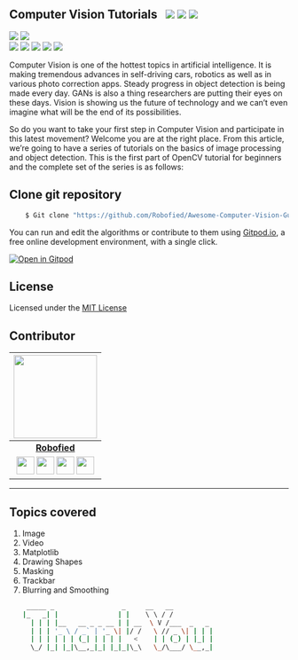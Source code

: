 ## Computer Vision Tutorials &nbsp; ![](https://img.shields.io/github/forks/Robofied/Awesome-Computer-Vision-Guide?style=social) ![](https://img.shields.io/github/stars/Robofied/Awesome-Computer-Vision-Guide?style=social) ![](https://img.shields.io/github/watchers/Robofied/Awesome-Computer-Vision-Guide?style=social) <br>

![](https://img.shields.io/github/repo-size/Robofied/Awesome-Computer-Vision-Guide) ![](https://img.shields.io/github/license/Robofied/Awesome-Computer-Vision-Guide?color=red)<br>
![](https://img.shields.io/github/issues/Robofied/Awesome-Computer-Vision-Guide?color=green) ![](https://img.shields.io/github/issues-pr/Robofied/Awesome-Computer-Vision-Guide?color=green) ![](https://img.shields.io/github/downloads/Robofied/Awesome-Computer-Vision-Guide/total) ![](https://img.shields.io/github/last-commit/Robofied/Awesome-Computer-Vision-Guide) ![](https://img.shields.io/github/contributors/Robofied/Awesome-Computer-Vision-Guide)

Computer Vision is one of the hottest topics in artificial intelligence. It is making tremendous advances in self-driving cars, robotics as well as in various photo correction apps. Steady progress in object detection is being made every day. GANs is also a thing researchers are putting their eyes on these days. Vision is showing us the future of technology and we can’t even imagine what will be the end of its possibilities. <br>

So do you want to take your first step in Computer Vision and participate in this latest movement? Welcome you are at the right place. From this article, we’re going to have a series of tutorials on the basics of image processing and object detection. This is the first part of OpenCV tutorial for beginners and the complete set of the series is as follows:

## Clone git repository

```sh
    $ Git clone "https://github.com/Robofied/Awesome-Computer-Vision-Guide"
```

You can run and edit the algorithms or contribute to them using [Gitpod.io](https://www.gitpod.io/), a free online development environment, with a single click.

[![Open in Gitpod](https://gitpod.io/button/open-in-gitpod.svg)](http://gitpod.io/#https://github.com/Robofied/Awesome-Computer-Vision-Guide)

## License

Licensed under the [MIT License](LICENSE)

## Contributor

<p align="center">

|                                                                                                                                                                                                      <a href="https://www.robofied.com/"><img src="https://avatars.githubusercontent.com/Robofied" width="150px" height="150px" /></a>                                                                                                                                                                                                       |
| :------------------------------------------------------------------------------------------------------------------------------------------------------------------------------------------------------------------------------------------------------------------------------------------------------------------------------------------------------------------------------------------------------------------------------------------------------------------------------------------------------------------------------------------: |
|                                                                                                                                                                                                                                                **[Robofied](https://hritik5102.github.io/)**                                                                                                                                                                                                                                                 |
| <a href="https://twitter.com/Robofied"><img src="https://i.ibb.co/kmgQVyW/twitter.png" width="32px" height="32px"></a> <a href="https://github.com/Robofied"><img src="https://cdn.iconscout.com/icon/free/png-256/github-108-438008.png" width="32px" height="32px"></a> <a href="https://www.facebook.com/Robofied"><img src="https://i.ibb.co/zmYNW4p/facebook.png" width="32px" height="32px"></a> <a href="https://www.linkedin.com/company/robofied/"><img src="https://i.ibb.co/Kx2GSrT/linkedin.png" width="32px" height="32px"></a> |

<hr/>
<h2>Topics covered</h2>
<ol>
    <li>Image
    <li>Video
    <li>Matplotlib
    <li>Drawing Shapes
    <li>Masking
    <li>Trackbar
    <li>Blurring and Smoothing
</ol?
<hr/>

<p align="center">

```bash
 _____ _                 _     __   __
|_   _| |               | |    \ \ / /
  | | | |__   __ _ _ __ | | __  \ V /___  _   _
  | | | '_ \ / _` | '_ \| |/ /   \ // _ \| | | |
  | | | | | | (_| | | | |   <    | | (_) | |_| |
  \_/ |_| |_|\__,_|_| |_|_|\_\   \_/\___/ \__,_|
```

</p>

<!-- |     Avatar                                                      |                        Email                |
| --------------------                                            |  -------------------------------------     |
|  [<img src="https://avatars.githubusercontent.com/soofiyan" width="75px;"/><br /><sub><b>Soofiyan atar</b></sub>](https://github.com/soofiyan)       |  [![](https://img.shields.io/twitter/url?label=Github&logo=Github&style=social&url=https%3A%2F%2Fgithub.com%2Fhritik5102)](https://github.com/hritik5102) &nbsp;&nbsp; [![](https://img.shields.io/twitter/url?label=Linkedin&logo=Linkedin&style=social&url=https%3A%2F%2Fwww.linkedin.com%2Fin%2Fhritik-jaiswal-22a136166%2F)](https://www.linkedin.com/in/hritik-jaiswal-22a136166/) &nbsp;&nbsp; [![](https://img.shields.io/twitter/url?label=Twitter&style=social&url=https%3A%2F%2Ftwitter.com%2FHritikJ71241501)](https://twitter.com/HritikJ71241501)                     |
|  [<img src="https://avatars.githubusercontent.com/hritik5102" width="75px;"/><br /><sub><b>Hritik Jaiswal</b></sub>](https://github.com/hritik5102)  |  [![](https://img.shields.io/twitter/url?label=Github&logo=Github&style=social&url=https%3A%2F%2Fgithub.com%2Fhritik5102)](https://github.com/hritik5102) &nbsp;&nbsp; [![](https://img.shields.io/twitter/url?label=Linkedin&logo=Linkedin&style=social&url=https%3A%2F%2Fwww.linkedin.com%2Fin%2Fhritik-jaiswal-22a136166%2F)](https://www.linkedin.com/in/hritik-jaiswal-22a136166/) &nbsp;&nbsp; [![](https://img.shields.io/twitter/url?label=Twitter&style=social&url=https%3A%2F%2Ftwitter.com%2FHritikJ71241501)](https://twitter.com/HritikJ71241501)                     |  -->
